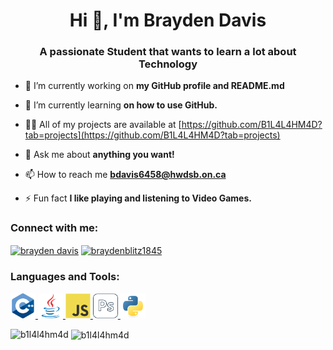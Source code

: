 <h1 align="center">Hi 👋, I'm Brayden Davis</h1>
<h3 align="center">A passionate Student that wants to learn a lot about Technology</h3>

- 🔭 I’m currently working on **my GitHub profile and README.md**

- 🌱 I’m currently learning **on how to use GitHub.**

- 👨‍💻 All of my projects are available at [https://github.com/B1L4L4HM4D?tab=projects](https://github.com/B1L4L4HM4D?tab=projects)

- 💬 Ask me about **anything you want!**

- 📫 How to reach me **bdavis6458@hwdsb.on.ca**

- ⚡ Fun fact **I like playing and listening to Video Games.**

<h3 align="left">Connect with me:</h3>
<p align="left">
<a href="https://fb.com/brayden davis" target="blank"><img align="center" src="https://raw.githubusercontent.com/rahuldkjain/github-profile-readme-generator/master/src/images/icons/Social/facebook.svg" alt="brayden davis" height="30" width="40" /></a>
<a href="https://www.youtube.com/c/braydenblitz1845" target="blank"><img align="center" src="https://raw.githubusercontent.com/rahuldkjain/github-profile-readme-generator/master/src/images/icons/Social/youtube.svg" alt="braydenblitz1845" height="30" width="40" /></a>
</p>

<h3 align="left">Languages and Tools:</h3>
<p align="left"> <a href="https://www.w3schools.com/cpp/" target="_blank" rel="noreferrer"> <img src="https://raw.githubusercontent.com/devicons/devicon/master/icons/cplusplus/cplusplus-original.svg" alt="cplusplus" width="40" height="40"/> </a> <a href="https://www.java.com" target="_blank" rel="noreferrer"> <img src="https://raw.githubusercontent.com/devicons/devicon/master/icons/java/java-original.svg" alt="java" width="40" height="40"/> </a> <a href="https://developer.mozilla.org/en-US/docs/Web/JavaScript" target="_blank" rel="noreferrer"> <img src="https://raw.githubusercontent.com/devicons/devicon/master/icons/javascript/javascript-original.svg" alt="javascript" width="40" height="40"/> </a> <a href="https://www.photoshop.com/en" target="_blank" rel="noreferrer"> <img src="https://raw.githubusercontent.com/devicons/devicon/master/icons/photoshop/photoshop-line.svg" alt="photoshop" width="40" height="40"/> </a> <a href="https://www.python.org" target="_blank" rel="noreferrer"> <img src="https://raw.githubusercontent.com/devicons/devicon/master/icons/python/python-original.svg" alt="python" width="40" height="40"/> </a> </p>

<p><img align="left" src="https://github-readme-stats.vercel.app/api/top-langs?username=b1l4l4hm4d&show_icons=true&locale=en&layout=compact" alt="b1l4l4hm4d" /></p>

<p>&nbsp;<img align="center" src="https://github-readme-stats.vercel.app/api?username=b1l4l4hm4d&show_icons=true&locale=en" alt="b1l4l4hm4d" /></p>
